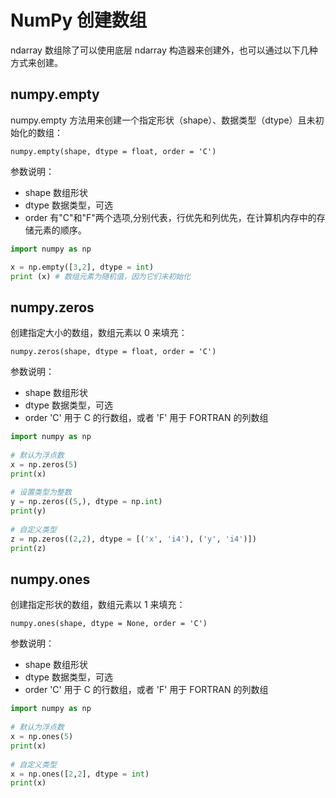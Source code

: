 # NumPy 创建数组

ndarray 数组除了可以使用底层 ndarray 构造器来创建外，也可以通过以下几种方式来创建。

## numpy.empty
numpy.empty 方法用来创建一个指定形状（shape）、数据类型（dtype）且未初始化的数组：
```
numpy.empty(shape, dtype = float, order = 'C')
```

参数说明：
+ shape	数组形状
+ dtype	数据类型，可选
+ order	有"C"和"F"两个选项,分别代表，行优先和列优先，在计算机内存中的存储元素的顺序。

```python
import numpy as np 

x = np.empty([3,2], dtype = int) 
print (x) # 数组元素为随机值，因为它们未初始化
```

## numpy.zeros
创建指定大小的数组，数组元素以 0 来填充：
```
numpy.zeros(shape, dtype = float, order = 'C')
```
参数说明：
+ shape	数组形状
+ dtype	数据类型，可选
+ order	'C' 用于 C 的行数组，或者 'F' 用于 FORTRAN 的列数组

```python
import numpy as np
 
# 默认为浮点数
x = np.zeros(5) 
print(x)
 
# 设置类型为整数
y = np.zeros((5,), dtype = np.int) 
print(y)
 
# 自定义类型
z = np.zeros((2,2), dtype = [('x', 'i4'), ('y', 'i4')])  
print(z)
```

## numpy.ones
创建指定形状的数组，数组元素以 1 来填充：
```
numpy.ones(shape, dtype = None, order = 'C')
```
参数说明：
+ shape	数组形状
+ dtype	数据类型，可选
+ order	'C' 用于 C 的行数组，或者 'F' 用于 FORTRAN 的列数组

```python
import numpy as np
 
# 默认为浮点数
x = np.ones(5) 
print(x)
 
# 自定义类型
x = np.ones([2,2], dtype = int)
print(x)
```